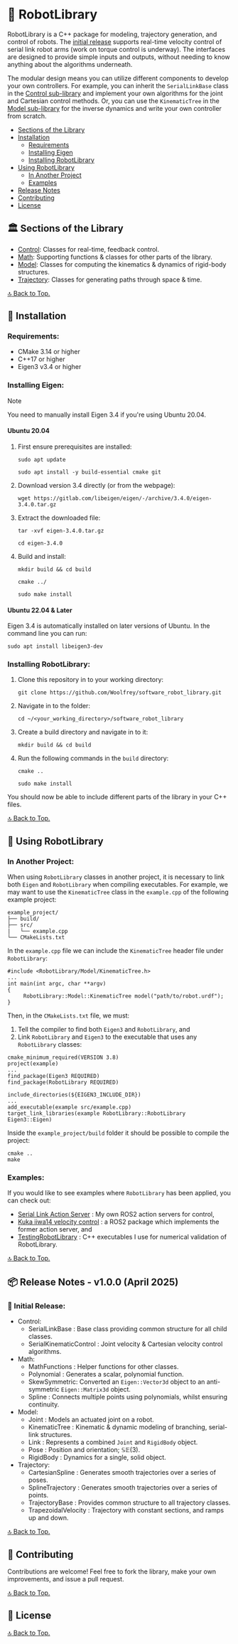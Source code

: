 # :robot: RobotLibrary

RobotLibrary is a C++ package for modeling, trajectory generation, and control of robots. The [initial release](#package-release-notes---v100-april-2025) supports real-time velocity control of serial link robot arms (work on torque control is underway). The interfaces are designed to provide simple inputs and outputs, without needing to know anything about the algorithms underneath.

The modular design means you can utilize different components to develop your own controllers. For example, you can inherit the `SerialLinkBase` class in the [Control sub-library](Control/README.md) and implement your own algorithms for the joint and Cartesian control methods. Or, you can use the `KinematicTree` in the [Model sub-library](Model/README.md) for the inverse dynamics and write your own controller from scratch.

- [Sections of the Library](#classical_building-sections-of-the-library)
- [Installation](#floppy_disk-installation)
    - [Requirements](#requirements)
    - [Installing Eigen](#installing-eigen)
    - [Installing RobotLibrary](#installing-robotlibrary)
- [Using RobotLibrary](#rocket-using-robotlibrary)
    - [In Another Project](#in-another-project)
    - [Examples](#examples)
- [Release Notes](#package-release-notes---v100-april-2025)
- [Contributing](#handshake-contributing)
- [License](#scroll-license)

## :classical_building: Sections of the Library

- [Control](Control/README.md): Classes for real-time, feedback control.
- [Math](Math/README.md): Supporting functions & classes for other parts of the library.
- [Model](Model/README.md): Classes for computing the kinematics & dynamics of rigid-body structures.
- [Trajectory](Trajectory/README.md): Classes for generating paths through space & time.

[:top: Back to Top.](#robot-robotlibrary)

## :floppy_disk: Installation

### Requirements:

- CMake 3.14 or higher
- C++17 or higher 
- Eigen3 v3.4 or higher

### Installing Eigen:

> [!NOTE]
> You need to manually install Eigen 3.4 if you're using Ubuntu 20.04.

#### Ubuntu 20.04

1. First ensure prerequisites are installed:

    `sudo apt update`
    
    `sudo apt install -y build-essential cmake git`
    
2. Download version 3.4 directly (or from the webpage):

    `wget https://gitlab.com/libeigen/eigen/-/archive/3.4.0/eigen-3.4.0.tar.gz`

3. Extract the downloaded file:

    `tar -xvf eigen-3.4.0.tar.gz`
    
    `cd eigen-3.4.0`
    
4. Build and install:

    `mkdir build && cd build`
    
    `cmake ../`
    
    `sudo make install`

#### Ubuntu 22.04 & Later

Eigen 3.4 is automatically installed on later versions of Ubuntu. In the command line you can run:

  `sudo apt install libeigen3-dev`

### Installing RobotLibrary:

1. Clone this repository in to your working directory:

   `git clone https://github.com/Woolfrey/software_robot_library.git`
   
2. Navigate in to the folder:

   `cd ~/<your_working_directory>/software_robot_library`

3. Create a build directory and navigate in to it:

   `mkdir build && cd build`

4. Run the following commands in the `build` directory:

   `cmake ..`
   
   `sudo make install`

You should now be able to include different parts of the library in your C++ files.

[:top: Back to Top.](#robot-robotlibrary)

## :rocket: Using RobotLibrary

### In Another Project:

When using `RobotLibrary` classes in another project, it is necessary to link both `Eigen` and `RobotLibrary` when compiling executables. For example, we may want to use the `KinematicTree` class in the `example.cpp` of the following example project:

```
example_project/
├── build/
├── src/
|   └── example.cpp
└── CMakeLists.txt
```

In the `example.cpp` file we can include the `KinematicTree` header file under `RobotLibrary`:

```
#include <RobotLibrary/Model/KinematicTree.h>
...
int main(int argc, char **argv)
{
     RobotLibrary::Model::KinematicTree model("path/to/robot.urdf");
}
```

Then, in the `CMakeLists.txt` file, we must:
1. Tell the compiler to find both `Eigen3` and `RobotLibrary`, and
2. Link `RobotLibrary` and `Eigen3` to the executable that uses any `RobotLibrary` classes:

```
cmake_minimum_required(VERSION 3.8)
project(example)
...
find_package(Eigen3 REQUIRED)
find_package(RobotLibrary REQUIRED)

include_directories(${EIGEN3_INCLUDE_DIR}) 
...
add_executable(example src/example.cpp)
target_link_libraries(example RobotLibrary::RobotLibrary Eigen3::Eigen)
```

Inside the `example_project/build` folder it should  be possible to compile the project:

```
cmake ..
make
```

### Examples:

If you would like to see examples where `RobotLibrary` has been applied, you can check out:

- [Serial Link Action Server](https://github.com/Woolfrey/server_serial_link) : My own ROS2 action servers for control,
- [Kuka iiwa14 velocity control](https://github.com/Woolfrey/control_kuka_velocity) : a ROS2 package which implements the former action server, and
- [TestingRobotLibrary](https://github.com/Woolfrey/testing_robot_library) : C++ executables I use for numerical validation of RobotLibrary.

[:top: Back to Top.](#robot-robotlibrary)

## :package: Release Notes - v1.0.0 (April 2025)

### :tada: Initial Release:
- Control:
     - SerialLinkBase : Base class providing common structure for all child classes.
     - SerialKinematicControl : Joint velocity & Cartesian velocity control algorithms.
- Math:
     - MathFunctions : Helper functions for other classes.
     - Polynomial : Generates a scalar, polynomial function.
     - SkewSymmetric: Converted an `Eigen::Vector3d` object to an anti-symmetric `Eigen::Matrix3d` object.
     - Spline : Connects multiple points using polynomials, whilst ensuring continuity.
- Model:
     - Joint : Models an actuated joint on a robot.
     - KinematicTree : Kinematic & dynamic modeling of branching, serial-link structures.
     - Link : Represents a combined `Joint` and `RigidBody` object.
     - Pose : Position and orientation; $\mathbb{SE}(3)$.
     - RigidBody : Dynamics for a single, solid object.
- Trajectory:
     - CartesianSpline : Generates smooth trajectories over a series of poses.
     - SplineTrajectory : Generates smooth trajectories over a series of points.
     - TrajectoryBase : Provides common structure to all trajectory classes.
     - TrapezoidalVelocity : Trajectory with constant sections, and ramps up and down.
  
[:top: Back to Top.](#robot-robotlibrary)
    
## :handshake: Contributing

Contributions are welcome! Feel free to fork the library, make your own improvements, and issue a pull request.

[:top: Back to Top.](#robot-robotlibrary)

## :scroll: License

[:top: Back to Top.](#robot-robotlibrary)
